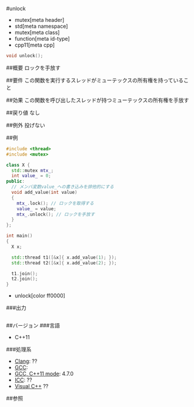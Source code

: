 #unlock
* mutex[meta header]
* std[meta namespace]
* mutex[meta class]
* function[meta id-type]
* cpp11[meta cpp]

```cpp
void unlock();
```

##概要
ロックを手放す


##要件
この関数を実行するスレッドがミューテックスの所有権を持っていること


##効果
この関数を呼び出したスレッドが持つミューテックスの所有権を手放す


##戻り値
なし


##例外
投げない


##例
```cpp
#include <thread>
#include <mutex>

class X {
  std::mutex mtx_;
  int value_ = 0;
public:
  // メンバ変数value_への書き込みを排他的にする
  void add_value(int value)
  {
    mtx_.lock(); // ロックを取得する
    value_ = value;
    mtx_.unlock(); // ロックを手放す
  }
};

int main()
{
  X x;

  std::thread t1([&x]{ x.add_value(1); });
  std::thread t2([&x]{ x.add_value(2); });

  t1.join();
  t2.join();
}
```
* unlock[color ff0000]

###出力
```
```

##バージョン
###言語
- C++11

###処理系
- [Clang](/implementation.md#clang): ??
- [GCC](/implementation.md#gcc): 
- [GCC, C++11 mode](/implementation.md#gcc): 4.7.0
- [ICC](/implementation.md#icc): ??
- [Visual C++](/implementation.md#visual_cpp) ??


##参照


